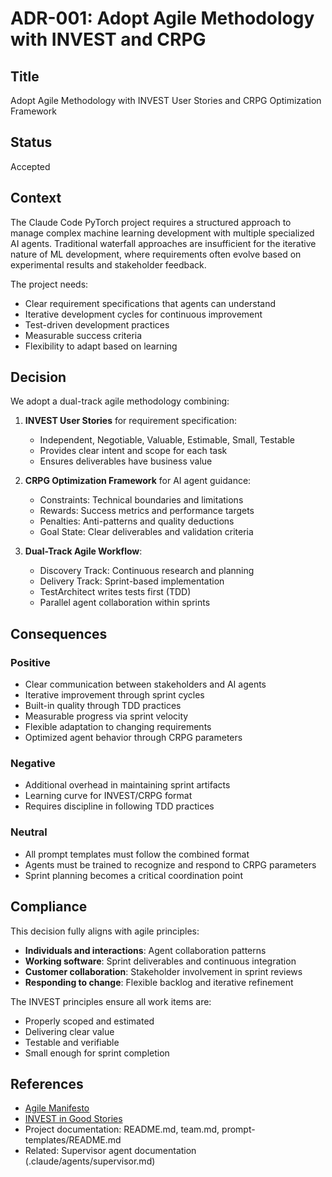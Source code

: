 # ADR-001: Adopt Agile Methodology with INVEST and CRPG

## Title
Adopt Agile Methodology with INVEST User Stories and CRPG Optimization Framework

## Status
Accepted

## Context
The Claude Code PyTorch project requires a structured approach to manage complex machine learning development with multiple specialized AI agents. Traditional waterfall approaches are insufficient for the iterative nature of ML development, where requirements often evolve based on experimental results and stakeholder feedback.

The project needs:
- Clear requirement specifications that agents can understand
- Iterative development cycles for continuous improvement
- Test-driven development practices
- Measurable success criteria
- Flexibility to adapt based on learning

## Decision
We adopt a dual-track agile methodology combining:

1. **INVEST User Stories** for requirement specification:
   - Independent, Negotiable, Valuable, Estimable, Small, Testable
   - Provides clear intent and scope for each task
   - Ensures deliverables have business value

2. **CRPG Optimization Framework** for AI agent guidance:
   - Constraints: Technical boundaries and limitations
   - Rewards: Success metrics and performance targets
   - Penalties: Anti-patterns and quality deductions
   - Goal State: Clear deliverables and validation criteria

3. **Dual-Track Agile Workflow**:
   - Discovery Track: Continuous research and planning
   - Delivery Track: Sprint-based implementation
   - TestArchitect writes tests first (TDD)
   - Parallel agent collaboration within sprints

## Consequences

### Positive
- Clear communication between stakeholders and AI agents
- Iterative improvement through sprint cycles
- Built-in quality through TDD practices
- Measurable progress via sprint velocity
- Flexible adaptation to changing requirements
- Optimized agent behavior through CRPG parameters

### Negative
- Additional overhead in maintaining sprint artifacts
- Learning curve for INVEST/CRPG format
- Requires discipline in following TDD practices

### Neutral
- All prompt templates must follow the combined format
- Agents must be trained to recognize and respond to CRPG parameters
- Sprint planning becomes a critical coordination point

## Compliance
This decision fully aligns with agile principles:
- **Individuals and interactions**: Agent collaboration patterns
- **Working software**: Sprint deliverables and continuous integration
- **Customer collaboration**: Stakeholder involvement in sprint reviews
- **Responding to change**: Flexible backlog and iterative refinement

The INVEST principles ensure all work items are:
- Properly scoped and estimated
- Delivering clear value
- Testable and verifiable
- Small enough for sprint completion

## References
- [Agile Manifesto](https://agilemanifesto.org/)
- [INVEST in Good Stories](https://www.agilealliance.org/glossary/invest/)
- Project documentation: README.md, team.md, prompt-templates/README.md
- Related: Supervisor agent documentation (.claude/agents/supervisor.md)